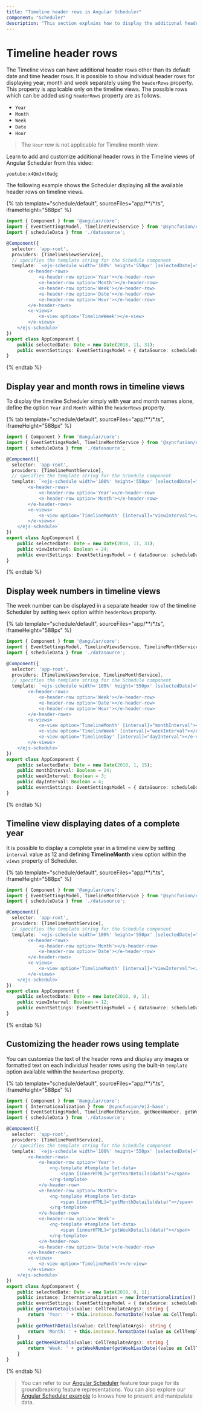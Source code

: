 ```yaml
---
title: "Timeline header rows in Angular Scheduler"
component: "Scheduler"
description: "This section explains how to display the additional header rows on timeline view of Scheduler."
---
```


# Timeline header rows

The Timeline views can have additional header rows other than its default date and time header rows. It is possible to show individual header rows for displaying year, month and week separately using the `headerRows` property. This property is applicable only on the timeline views. The possible rows which can be added using `headerRows` property are as follows.

* `Year`
* `Month`
* `Week`
* `Date`
* `Hour`

> The `Hour` row is not applicable for Timeline month view.

Learn to add and customize additional header rows in the Timeline views of Angular Scheduler from this video:

`youtube:x4QmJxt0adg`

The following example shows the Scheduler displaying all the available header rows on timeline views.

{% tab template="schedule/default", sourceFiles="app/**/*.ts", iframeHeight="588px" %}

```typescript
import { Component } from '@angular/core';
import { EventSettingsModel, TimelineViewsService } from '@syncfusion/ej2-angular-schedule';
import { scheduleData } from './datasource';

@Component({
  selector: 'app-root',
  providers: [TimelineViewsService],
  // specifies the template string for the Schedule component
  template: `<ejs-schedule width='100%' height='550px' [selectedDate]="selectedDate" [eventSettings]="eventSettings" startHour='09:00' endHour='18:00'>
        <e-header-rows>
            <e-header-row option='Year'></e-header-row>
            <e-header-row option='Month'></e-header-row>
            <e-header-row option='Week'></e-header-row>
            <e-header-row option='Date'></e-header-row>
            <e-header-row option='Hour'></e-header-row>
        </e-header-rows>
        <e-views>
            <e-view option='TimelineWeek'></e-view>
        </e-views>
    </ejs-schedule>`
})
export class AppComponent {
    public selectedDate: Date = new Date(2018, 11, 31);
    public eventSettings: EventSettingsModel = { dataSource: scheduleData };
}
```

{% endtab %}

## Display year and month rows in timeline views

To display the timeline Scheduler simply with year and month names alone, define the option `Year` and `Month` within the `headerRows` property.

{% tab template="schedule/default", sourceFiles="app/**/*.ts", iframeHeight="588px" %}

```typescript
import { Component } from '@angular/core';
import { EventSettingsModel, TimelineMonthService } from '@syncfusion/ej2-angular-schedule';
import { scheduleData } from './datasource';

@Component({
  selector: 'app-root',
  providers: [TimelineMonthService],
  // specifies the template string for the Schedule component
  template: `<ejs-schedule width='100%' height='550px' [selectedDate]="selectedDate" [eventSettings]="eventSettings">
        <e-header-rows>
            <e-header-row option='Year'></e-header-row>
            <e-header-row option='Month'></e-header-row>
        </e-header-rows>
        <e-views>
            <e-view option='TimelineMonth' [interval]="viewInterval"></e-view>
        </e-views>
    </ejs-schedule>`
})
export class AppComponent {
    public selectedDate: Date = new Date(2018, 11, 31);
    public viewInterval: Boolean = 24;
    public eventSettings: EventSettingsModel = { dataSource: scheduleData };
}
```

{% endtab %}

## Display week numbers in timeline views

The week number can be displayed in a separate header row of the timeline Scheduler by setting `Week` option within `headerRows` property.

{% tab template="schedule/default", sourceFiles="app/**/*.ts", iframeHeight="588px" %}

```typescript
import { Component } from '@angular/core';
import { EventSettingsModel, TimelineViewsService, TimelineMonthService } from '@syncfusion/ej2-angular-schedule';
import { scheduleData } from './datasource';

@Component({
  selector: 'app-root',
  providers: [TimelineViewsService, TimelineMonthService],
  // specifies the template string for the Schedule component
  template: `<ejs-schedule width='100%' height='550px' [selectedDate]="selectedDate" [eventSettings]="eventSettings">
        <e-header-rows>
            <e-header-row option='Week'></e-header-row>
            <e-header-row option='Date'></e-header-row>
            <e-header-row option='Hour'></e-header-row>
        </e-header-rows>
        <e-views>
            <e-view option='TimelineMonth' [interval]="monthInterval"></e-view>
            <e-view option='TimelineWeek' [interval]="weekInterval"></e-view>
            <e-view option='TimelineDay' [interval]="dayInterval"></e-view>
        </e-views>
    </ejs-schedule>`
})
export class AppComponent {
    public selectedDate: Date = new Date(2018, 1, 15);
    public monthInterval: Boolean = 24;
    public weekInterval: Boolean = 3;
    public dayInterval: Boolean = 4;
    public eventSettings: EventSettingsModel = { dataSource: scheduleData };
}
```

{% endtab %}

## Timeline view displaying dates of a complete year

It is possible to display a complete year in a timeline view by setting `interval` value as 12 and defining **TimelineMonth** view option within the `views` property of Scheduler.

{% tab template="schedule/default", sourceFiles="app/**/*.ts", iframeHeight="588px" %}

```typescript
import { Component } from '@angular/core';
import { EventSettingsModel, TimelineMonthService } from '@syncfusion/ej2-angular-schedule';
import { scheduleData } from './datasource';

@Component({
  selector: 'app-root',
  providers: [TimelineMonthService],
  // specifies the template string for the Schedule component
  template: `<ejs-schedule width='100%' height='550px' [selectedDate]="selectedDate" [eventSettings]="eventSettings">
        <e-header-rows>
            <e-header-row option='Month'></e-header-row>
            <e-header-row option='Date'></e-header-row>
        </e-header-rows>
        <e-views>
            <e-view option='TimelineMonth' [interval]="viewInterval"></e-view>
        </e-views>
    </ejs-schedule>`
})
export class AppComponent {
    public selectedDate: Date = new Date(2018, 0, 1);
    public viewInterval: Boolean = 12;
    public eventSettings: EventSettingsModel = { dataSource: scheduleData };
}
```

{% endtab %}

## Customizing the header rows using template

You can customize the text of the header rows and display any images or formatted text on each individual header rows using the built-in `template` option available within the `headerRows` property.

{% tab template="schedule/default", sourceFiles="app/**/*.ts", iframeHeight="588px" %}

```typescript
import { Component } from '@angular/core';
import { Internationalization } from '@syncfusion/ej2-base';
import { EventSettingsModel, TimelineMonthService, getWeekNumber, getWeekLastDate, CellTemplateArgs } from '@syncfusion/ej2-angular-schedule';
import { scheduleData } from './datasource';

@Component({
  selector: 'app-root',
  providers: [TimelineMonthService],
  // specifies the template string for the Schedule component
  template: `<ejs-schedule width='100%' height='550px' [selectedDate]="selectedDate" [eventSettings]="eventSettings">
        <e-header-rows>
            <e-header-row option='Year'>
                <ng-template #template let-data>
                    <span [innerHTML]="getYearDetails(data)"></span>
                </ng-template>
            </e-header-row>
            <e-header-row option='Month'>
                <ng-template #template let-data>
                    <span [innerHTML]="getMonthDetails(data)"></span>
                </ng-template>
            </e-header-row>
            <e-header-row option='Week'>
                <ng-template #template let-data>
                    <span [innerHTML]="getWeekDetails(data)"></span>
                </ng-template>
            </e-header-row>
            <e-header-row option='Date'></e-header-row>
        </e-header-rows>
        <e-views>
            <e-view option='TimelineMonth'></e-view>
        </e-views>
    </ejs-schedule>`
})
export class AppComponent {
    public selectedDate: Date = new Date(2018, 0, 1);
    public instance: Internationalization = new Internationalization();
    public eventSettings: EventSettingsModel = { dataSource: scheduleData };
    public getYearDetails(value: CellTemplateArgs): string {
        return 'Year: ' + this.instance.formatDate((value as CellTemplateArgs).date, { skeleton: 'y' });
    }
    public getMonthDetails(value: CellTemplateArgs): string {
        return 'Month: ' + this.instance.formatDate((value as CellTemplateArgs).date, { skeleton: 'yMMM' });
    }
    public getWeekDetails(value: CellTemplateArgs): string {
        return 'Week: ' + getWeekNumber(getWeekLastDate((value as CellTemplateArgs).date, 0));
    }
}
```

{% endtab %}

> You can refer to our [Angular Scheduler](https://www.syncfusion.com/angular-ui-components/angular-scheduler) feature tour page for its groundbreaking feature representations. You can also explore our [Angular Scheduler example](https://ej2.syncfusion.com/angular/demos/#/material/schedule/overview) to knows how to present and manipulate data.
